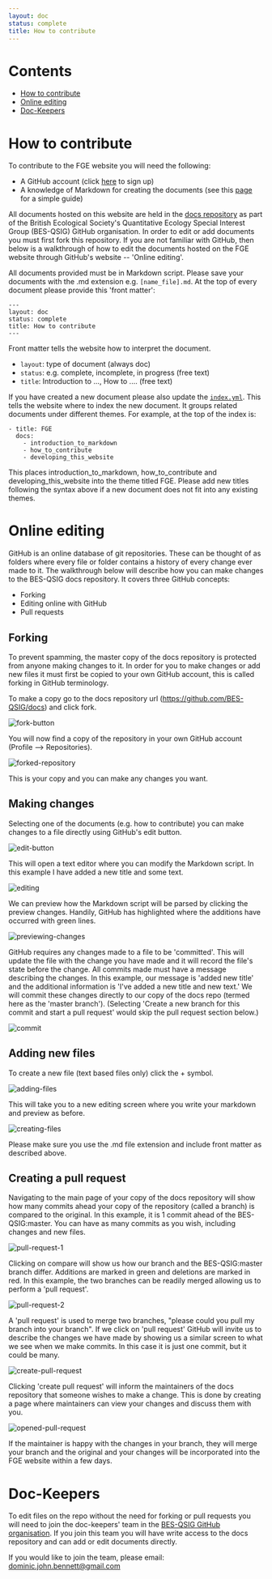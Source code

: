 ```yaml
---
layout: doc
status: complete
title: How to contribute
---
```


# Contents

* [How to contribute](#how-to-contribute)
* [Online editing](#online-editing)
* [Doc-Keepers](#doc-keepers)

# How to contribute

To contribute to the FGE website you will need the following:

* A GitHub account (click [here](https://github.com/) to sign up)
* A knowledge of Markdown for creating the documents (see this
  [page](http://bes-qsig.github.io/fge/docs/introduction_to_markdown/) for a
  simple guide)

All documents hosted on this website are held in the [docs repository](https://github.com/BES-QSIG/docs/)
as part of the British Ecological Society's Quantitative Ecology Special
Interest Group (BES-QSIG) GitHub organisation. In order to edit or add documents
you must first fork this repository. If you are not familiar with GitHub, then
below is a walkthrough of how to edit the documents hosted on the FGE website
through GitHub's website -- 'Online editing'.

All documents provided must be in Markdown script. Please save your documents
with the .md extension e.g. `[name_file].md`. At the top of every document
please provide this 'front matter':

    ---
    layout: doc
    status: complete
    title: How to contribute
    ---

Front matter tells the website how to interpret the document.

* `layout`: type of document (always doc)
* `status`: e.g. complete, incomplete, in progress (free text)
* `title`: Introduction to ..., How to .... (free text)

If you have created a new document please also update the [`index.yml`](https://github.com/BES-QSIG/docs/blob/master/index.yml).
This tells the website where to index the new document. It groups related documents
under different themes. For example, at the top of the index is:

```
- title: FGE
  docs:
    - introduction_to_markdown
    - how_to_contribute
    - developing_this_website
```

This places introduction_to_markdown, how_to_contribute and developing_this_website
into the theme titled FGE. Please add new titles following the syntax above if
a new document does not fit into any existing themes.

# Online editing

GitHub is an online database of git repositories. These can be thought of as
folders where every file or folder contains a history of every change ever made
to it. The walkthrough below will describe how you can make changes to the BES-QSIG
docs repository. It covers three GitHub concepts:

* Forking
* Editing online with GitHub
* Pull requests


## Forking

To prevent spamming, the master copy of the docs repository is protected from
anyone making changes to it. In order for you to make changes or add new files
it must first be copied to your own GitHub account, this is called forking in
GitHub terminology.

To make a copy go to the docs repository url (https://github.com/BES-QSIG/docs)
and click fork.

![fork-button](https://raw.githubusercontent.com/BES-QSIG/docs/master/img/fork-button.png "The fork button")

You will now find a copy of the repository in your own GitHub account (Profile --> Repositories).

![forked-repository](https://raw.githubusercontent.com/BES-QSIG/docs/master/img/forked-repo.png "A forked repository")

This is your copy and you can make any changes you want.

## Making changes

Selecting one of the documents (e.g. how to contribute) you can make changes to a file directly using GitHub's edit button.

![edit-button](https://raw.githubusercontent.com/BES-QSIG/docs/master/img/edit-button.png "The edit button")

This will open a text editor where you can modify the Markdown script. In this example I have added a new title and some text.

![editing](https://raw.githubusercontent.com/BES-QSIG/docs/master/img/editing.png "Editing")

We can preview how the Markdown script will be parsed by clicking the preview changes. Handily, GitHub has highlighted where the additions have occurred with green lines.

![previewing-changes](https://raw.githubusercontent.com/BES-QSIG/docs/master/img/previewing-changes.png "Previewing changes")

GitHub requires any changes made to a file to be 'committed'. This will update the file with the change you have made and it will record the file's state before the change. All commits made must have a message describing the changes. In this example, our message is 'added new title' and the additional information is 'I've added a new title and new text.' We will commit these changes directly to our copy of the docs repo (termed here as the 'master branch'). (Selecting 'Create a new branch for this commit and start a pull request' would skip the pull request section below.)

![commit](https://raw.githubusercontent.com/BES-QSIG/docs/master/img/commit.png "Committing the change")

## Adding new files

To create a new file (text based files only) click the + symbol.

![adding-files](https://raw.githubusercontent.com/BES-QSIG/docs/master/img/adding-files.png "Add file")

This will take you to a new editing screen where you write your markdown and preview as before.

![creating-files](https://raw.githubusercontent.com/BES-QSIG/docs/master/img/creating-files.png "Creating file")

Please make sure you use the .md file extension and include front matter as described above.

## Creating a pull request

Navigating to the main page of your copy of the docs repository will show how many commits ahead your copy of the repository (called a branch) is compared to the original.
In this example, it is 1 commit ahead of the BES-QSIG:master. You can have as many commits as you wish, including changes and new files.

![pull-request-1](https://raw.githubusercontent.com/BES-QSIG/docs/master/img/pull-request-1.png "Pull request 1")

Clicking on compare will show us how our branch and the BES-QSIG:master branch differ. Additions are marked in green and deletions are marked in red. In this example, the two branches can be readily merged allowing us to perform a 'pull request'.

![pull-request-2](https://raw.githubusercontent.com/BES-QSIG/docs/master/img/pull-request-2.png "Pull request 2")

A 'pull request' is used to merge two branches, "please could you pull my branch into your branch". If we click on 'pull request' GitHub will invite us to describe the changes we have made by showing us a similar screen to what we see when we make commits. In this case it is just one commit, but it could be many.

![create-pull-request](https://raw.githubusercontent.com/BES-QSIG/docs/master/img/create-pull-request.png "Opening a pull request")

Clicking 'create pull request' will inform the maintainers of
the docs repository that someone wishes to make a change. This is done by creating a page where maintainers can view your changes and discuss them with you.

![opened-pull-request](https://raw.githubusercontent.com/BES-QSIG/docs/master/img/opened-pull-request.png "An open pull request")

If the maintainer is happy with the changes in your branch, they will merge your branch and the original and your changes will be incorporated into the FGE website within a few days.

# Doc-Keepers

To edit files on the repo without the need for forking or pull requests you will need to
join the doc-keepers' team in the [BES-QSIG GitHub organisation](https://github.com/BES-QSIG). If you join this team you will have write access to the docs repository and can add or edit documents directly.

If you would like to join the team, please email:
dominic.john.bennett@gmail.com
